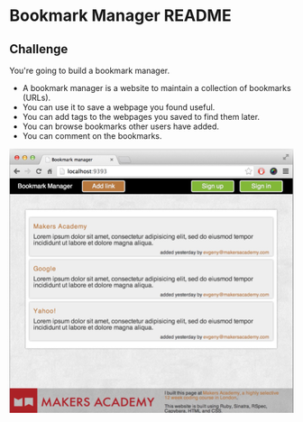 # Bookmark Manager README

## Challenge
You're going to build a bookmark manager.
- A bookmark manager is a website to maintain a collection of bookmarks (URLs).
- You can use it to save a webpage you found useful.
- You can add tags to the webpages you saved to find them later.
- You can browse bookmarks other users have added.
- You can comment on the bookmarks.

![Manager recommended interface](/public/images/BMInterface.png)
